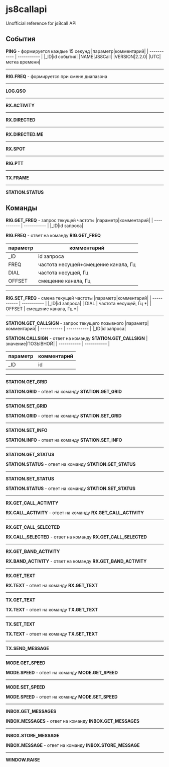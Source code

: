 # js8callapi
Unofficial reference for js8call API

## События

**PING** - формируется каждые 15 секунд
|параметр|комментарий|
| ----------- | ----------- |
|_ID|id события|
|NAME|JS8Call|
|VERSION|2.2.0|
|UTC|метка времени|

---
**RIG.FREQ** - формируется при смене диапазона

---
**LOG.QSO**

---
**RX.ACTIVITY**

---
**RX.DIRECTED**

---
**RX.DIRECTED.ME**

---
**RX.SPOT**

---
**RIG.PTT**

---
**TX.FRAME**

---
**STATION.STATUS**


## Команды

**RIG.GET_FREQ** - запрос текущей частоты
|параметр|комментарий|
| ----------- | ----------- |
|_ID|id запроса|

**RIG.FREQ** - ответ на команду **RIG.GET_FREQ**

|параметр|комментарий|
| ----------- | ----------- |
|_ID|id запроса|
|FREQ|частота несущей+смещение канала, Гц|
|DIAL|частота несущей, Гц|
|OFFSET|смещение канала, Гц|

---
**RIG.SET_FREQ** - смена текущей частоты
|параметр|комментарий|
| ----------- | ----------- |
|_ID|id запроса|
| DIAL | частота несущей, Гц *|
| OFFSET | смещение канала, Гц *|

---
**STATION.GET_CALLSIGN** - запрос текущего позывного
|параметр|комментарий|
| ----------- | ----------- |
|_ID|id запроса|

**STATION.CALLSIGN** - ответ на команду **STATION.GET_CALLSIGN**
|значение|ПОЗЫВНОЙ|
| ----------- | ----------- |

|параметр|комментарий|
| ----------- | ----------- |
|_ID|id|

---
**STATION.GET_GRID**

**STATION.GRID** - ответ на команду **STATION.GET_GRID** 

---
**STATION.SET_GRID**

**STATION.GRID** - ответ на команду **STATION.SET_GRID**

---
**STATION.SET_INFO**

**STATION.INFO** - ответ на команду **STATION.SET_INFO**

---
**STATION.GET_STATUS**

**STATION.STATUS** - ответ на команду **STATION.GET_STATUS**

---
**STATION.SET_STATUS**

**STATION.STATUS** - ответ на команду **STATION.SET_STATUS**

---
**RX.GET_CALL_ACTIVITY**

**RX.CALL_ACTIVITY** - ответ на команду **RX.GET_CALL_ACTIVITY**

---
**RX.GET_CALL_SELECTED**

**RX.CALL_SELECTED** - ответ на команду **RX.GET_CALL_SELECTED**

---
**RX.GET_BAND_ACTIVITY**

**RX.BAND_ACTIVITY** - ответ на команду **RX.GET_BAND_ACTIVITY**

---
**RX.GET_TEXT**

**RX.TEXT** - ответ на команду **RX.GET_TEXT**

---
**TX.GET_TEXT**

**TX.TEXT** - ответ на команду **TX.GET_TEXT**

---
**TX.SET_TEXT**

**TX.TEXT** - ответ на команду **TX.SET_TEXT**

---
**TX.SEND_MESSAGE**

---
**MODE.GET_SPEED**

**MODE.SPEED** - ответ на команду **MODE.GET_SPEED**

---
**MODE.SET_SPEED**

**MODE.SPEED** - ответ на команду **MODE.SET_SPEED**

---
**INBOX.GET_MESSAGES**

**INBOX.MESSAGES** - ответ на команду **INBOX.GET_MESSAGES**

---
**INBOX.STORE_MESSAGE**

**INBOX.MESSAGE** - ответ на команду **INBOX.STORE_MESSAGE**

---
**WINDOW.RAISE**

